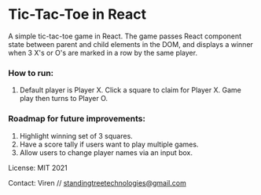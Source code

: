 # Tic-Tac-Toe in React
A simple tic-tac-toe game in React. The game passes React component state between parent and child elements in the DOM, and displays a winner when 3 X's or O's are marked in a row by the same player.

### How to run: 
<ol>
  <li>Default player is Player X. Click a square to claim for Player X. Game play then turns to Player O. 
</ol>

### Roadmap for future improvements: 
<ol>
  <li>Highlight winning set of 3 squares.</li>
  <li>Have a score tally if users want to play multiple games.</li>
  <li>Allow users to change player names via an input box.</li>
</ol>

License: MIT 2021

Contact: Viren // standingtreetechnologies@gmail.com
